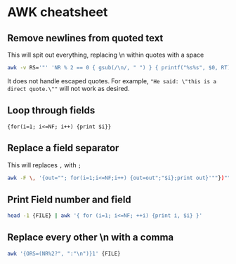 # AWK cheatsheet

## Remove newlines from quoted text
This will spit out everything, replacing \n within quotes with a space
```bash
awk -v RS='"' 'NR % 2 == 0 { gsub(/\n/, " ") } { printf("%s%s", $0, RT) }' {FILE}
```
It does not handle escaped quotes. For example, `"He said: \"this is a direct quote.\""` will not work as desired.

## Loop through fields
`{for(i=1; i<=NF; i++) {print $i}}`

## Replace a field separator
This will replaces `,` with `;`
```bash
awk -F \, '{out=""; for(i=1;i<=NF;i++) {out=out";"$i};print out}'""})""}
```

## Print Field number and field
```bash
head -1 {FILE} | awk '{ for (i=1; i<=NF; ++i) {print i, $i} }'
```

## Replace every other \n with a comma
```bash
awk '{ORS=(NR%2?", ":"\n")}1' {FILE}
```

